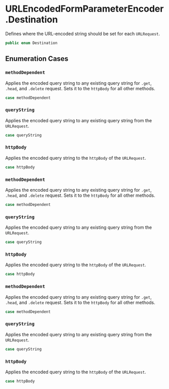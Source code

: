 # URLEncodedFormParameterEncoder.Destination

Defines where the URL-encoded string should be set for each `URLRequest`.

``` swift
public enum Destination 
```

## Enumeration Cases

### `methodDependent`

Applies the encoded query string to any existing query string for `.get`, `.head`, and `.delete` request.
Sets it to the `httpBody` for all other methods.

``` swift
case methodDependent
```

### `queryString`

Applies the encoded query string to any existing query string from the `URLRequest`.

``` swift
case queryString
```

### `httpBody`

Applies the encoded query string to the `httpBody` of the `URLRequest`.

``` swift
case httpBody
```

### `methodDependent`

Applies the encoded query string to any existing query string for `.get`, `.head`, and `.delete` request.
Sets it to the `httpBody` for all other methods.

``` swift
case methodDependent
```

### `queryString`

Applies the encoded query string to any existing query string from the `URLRequest`.

``` swift
case queryString
```

### `httpBody`

Applies the encoded query string to the `httpBody` of the `URLRequest`.

``` swift
case httpBody
```

### `methodDependent`

Applies the encoded query string to any existing query string for `.get`, `.head`, and `.delete` request.
Sets it to the `httpBody` for all other methods.

``` swift
case methodDependent
```

### `queryString`

Applies the encoded query string to any existing query string from the `URLRequest`.

``` swift
case queryString
```

### `httpBody`

Applies the encoded query string to the `httpBody` of the `URLRequest`.

``` swift
case httpBody
```
